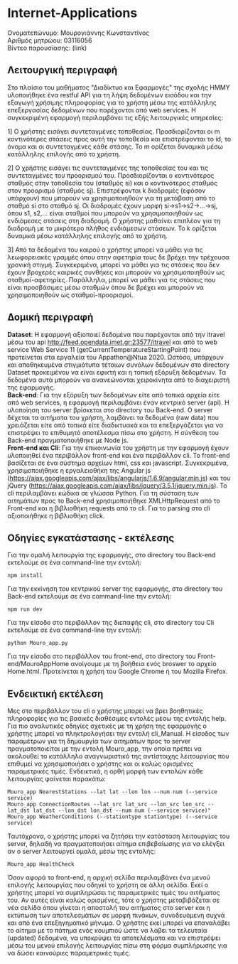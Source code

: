 # Internet-Applications

Ονοματεπώνυμο: Μουρογιάννης Κωνσταντίνος <br />
Αριθμός μητρώου: 03116056 <br />
Βίντεο παρουσίασης: (link)

## Λειτουργική περιγραφή
Στο πλαίσιο του μαθήματος "Διαδίκτυο και Εφαρμογές" της σχολής ΗΜΜΥ υλοποιήθηκε ένα restful API για τη λήψη δεδομένων εισόδου και την εξαγωγή χρήσιμης πληροφορίας για το χρήστη μέσω της κατάλληλης επεξεργασίας δεδομένων που παρέχονται από web services. Η συγκεκριμένη εφαρμογή περιλαμβάνει τις εξής λειτουργικές υπηρεσίες:

1] Ο χρήστης εισάγει συντεταγμένες τοποθεσίας. Προσδιορίζονται οι m κοντινότερες στάσεις προς αυτή την τοποθεσία και επιστρέφονται τo id, το όνομα και οι συντεταγμένες κάθε στάσης. Το m ορίζεται δυναμικά μέσω κατάλληλης επιλογής από το χρήστη.

2] Ο χρήστης εισάγει τις συντεταγμένες της τοποθεσίας του και τις συντεταγμένες του προορισμού του. Προσδιορίζονται ο κοντινότερος σταθμός στην τοποθεσία του (σταθμός si) και ο κοντινότερος σταθμός στον προορισμό (σταθμός sj). Επιστρέφονται k διαδρομές (εφόσον υπάρχουν) που μπορούν να χρησιμοποιηθούν για τη μετάβαση από το σταθμό si στο σταθμό sj. Οι διαδρομές έχουν μορφή si->s1->s2->...->sj, όπου s1, s2,... είναι σταθμοί που μπορούν να χρησιμοποιηθούν ως ενδιάμεσες στάσεις στη διαδρομή. Ο χρήστης μαθαίνει επιπλέον για τη διαδρομή με το μικρότερο πλήθος ενδιάμεσων στάσεων. Το k ορίζεται δυναμικά μέσω κατάλληλης επιλογής από το χρήστη.

3] Από τα δεδομένα του καιρού ο χρήστης μπορεί να μάθει για τις λεωφορειακές γραμμές όπου στην αφετηρία τους δε βρέχει την τρέχουσα χρονική στιγμή. Συγκεκριμένα, μπορεί να μάθει για τις στάσεις που δεν έχουν βροχερές καιρικές συνθήκες και μπορούν να χρησιμοποιηθούν ως σταθμοί-αφετηρίες. Παράλληλα, μπορεί να μάθει για τις στάσεις που είναι προσβάσιμες μέσω σταθμών όπου δε βρέχει και μπορούν να χρησιμοποιηθούν ως σταθμοί-προορισμοί.

## Δομική περιγραφή
**Dataset**: Η εφαρμογή αξιοποιεί δεδομένα που παρέχονται από την itravel μέσω του api http://feed.opendata.imet.gr:23577/itravel και από το web service Web Service 11 (getCurrentTemperatureStartingPoint) που προτείνεται στα εργαλεία του Appathon@Ntua 2020. Ωστόσο, υπάρχουν και αποθηκευμένα στιγμιότυπα τέτοιων συνόλων δεδομένων στο directory Dataset προκειμένου να είναι εφικτή και η τοπική εξόρυξη δεδομένων. Τα δεδομένα αυτά μπορούν να ανανεώνονται χειροκίνητα από το διαχειριστή της εφαρμογής.<br />
**Back-end**: Για την εξόρυξη των δεδομένων είτε από τοπικά αρχεία είτε από web services, η εφαρμογή περιλαμβάνει έναν κεντρικό server (api). Η υλοποίηση του server βρίσκεται στο directory του Back-end. Ο server δέχεται τα αιτήματα του χρήστη, λαμβάνει τα δεδομένα (raw data) που χρειάζεται είτε από τοπικά είτε διαδικτυακά και τα επεξεργάζεται για να επιστρέψει το επιθυμητό αποτέλεσμα πίσω στο χρήστη. Η σύνθεση του Back-end πραγματοποιήθηκε με Node js.<br />
**Front-end και Cli**: Για την επικοινωνία του χρήστη με την εφαρμογή έχουν υλοποιηθεί ένα περιβάλλον front-end και ένα περιβάλλον cli. Το front-end βασίζεται σε ένα σύστημα αρχείων html, css και javascript. Συγκεκριμένα, χρησιμοποιήθηκε η εργαλειοθήκη της Angular js (https://ajax.googleapis.com/ajax/libs/angularjs/1.6.9/angular.min.js) και του jQuery (https://ajax.googleapis.com/ajax/libs/jquery/3.5.1/jquery.min.js). Το cli περιλαμβάνει κώδικα σε γλώσσα Python. Για τη σύσταση των αιτημάτων προς το Back-end χρησιμοποιήθηκε XMLHttpRequest από το Front-end και η βιβλιοθήκη requests από το cli. Για το parsing στο cli αξιοποιήθηκε η βιβλιοθήκη click.

## Οδηγίες εγκατάστασης - εκτέλεσης
Για την ομαλή λειτουργία της εφαρμογής, στο directory του Back-end εκτελούμε σε ένα command-line την εντολή:
```
npm install
```
Για την εκκίνηση του κεντρικού server της εφαρμογής, στο directory του Back-end εκτελούμε σε ένα command-line την εντολή:
```
npm run dev
```
Για την είσοδο στο περιβάλλον της διεπαφής cli, στο directory του Cli εκτελούμε σε ένα command-line την εντολή:
```
python Mouro_app.py
```
Για την είσοδο στο περιβάλλον του front-end, στο directory του Front-end/MouroAppHome ανοίγουμε με τη βοήθεια ενός broswer το αρχείο Home.html. Προτείνεται η χρήση του Google Chrome ή του Mozilla Firefox.

## Ενδεικτική εκτέλεση
Μες στο περιβάλλον του cli ο χρήστης μπορεί να βρει βοηθητικές πληροφορίες για τις βασικές διαθέσιμες εντολές μέσω της εντολής help. Για πιο αναλυτικές οδηγίες σχετικές με τη χρήση της εφαρμογής ο χρήστης μπορεί να πληκτρολογήσει την εντολή cli_Manual. Η είσοδος των παραμέτρων για τη δημουργία των αιτημάτων προς το server πραγματοποιείται με την εντολή Mouro_app, την οποία πρέπει να ακολουθεί το κατάλληλο αναγνωριστικό της αντίστοιχης λειτουργίας που επιθυμεί να χρησιμοποιήσει ο χρήστης και οι καλώς ορισμένες παραμετρικές τιμές. Ενδεικτικά, η ορθή μορφή των εντολών κάθε λειτουργίας φαίνεται παρακάτω:
```
Mouro_app NearestStations --lat lat --lon lon --num num (--service service)
Mouro_app ConnectionRoutes --lat_src lat_src --lon_src lon_src --lat_dst lat_dst --lon_dst lon_dst --num num (--service service)"
Mouro_app WeatherConditions (--stationtype stationtype) (--service service)
```
Ταυτόχρονα, ο χρήστης μπορεί να ζητήσει την κατάσταση λειτουργίας του server, δηλαδή να πραγματοποιήσει αίτημα επιβεβαίωσης για να ελέγξει αν ο server λειτουργεί ομαλά, μέσω της εντολής:
```
Mouro_app HealthCheck
```
Όσον αφορά το front-end, η αρχική σελίδα περιλαμβάνει ένα μενού επιλογής λειτουργίας που οδηγεί το χρήστη σε άλλη σελίδα. Εκεί ο χρήστης μπορεί να συμπληρώσει τις παραμετρικές τιμές του αιτήματος του. Αν αυτές είναι καλώς ορισμένες, τότε ο χρήστης μεταβιβάζεται σε νέα σελίδα όπου γίνεται η αποστολή του αιτήματος στο server και η εκτύπωση των αποτελεσμάτων σε μορφή πινάκων, συνοδευόμενη συχνά και από ένα επεξηγηματικό μήνυμα. Ο χρήστης εκεί μπορεί να επαναλάβει το αίτημα με το πάτημα ενός κουμπιού ώστε να λάβει τα τελευταία (updated) δεδομένα, να υποκρύψει τα αποτελέσματα και να επιστρέψει μέσω του μενού επιλογής λειτουργίας πίσω στη φόρμα συμπλήρωσης για να δώσει καινούριες παραμετρικές τιμές.
